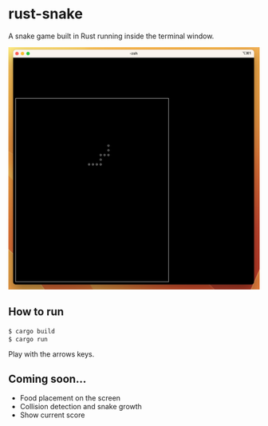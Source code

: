 # rust-snake
A snake game built in Rust running inside the terminal window.

![alt text](https://github.com/miguelpais/rust-snake/blob/main/screen.png?raw=true)

## How to run

```terminal
$ cargo build
$ cargo run
```

Play with the arrows keys.

## Coming soon...

- Food placement on the screen
- Collision detection and snake growth
- Show current score 
